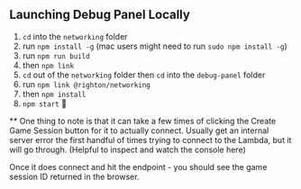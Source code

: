 ## Launching Debug Panel Locally

1. `cd` into the `networking` folder
2. run `npm install -g` (mac users might need to run `sudo npm install -g`)
3. run `npm run build`
4. then `npm link`
5. `cd` out of the `networking` folder then `cd` into the `debug-panel` folder
6. run `npm link @righton/networking`
7. then `npm install`
8. `npm start` :crossed_fingers:

** One thing to note is that it can take a few times of clicking the Create Game Session button for it to actually connect. Usually get an internal server error the first handful of times trying to connect to the Lambda, but it will go through. (Helpful to inspect and watch the console here)

Once it does connect and hit the endpoint - you should see the game session ID returned in the browser.
